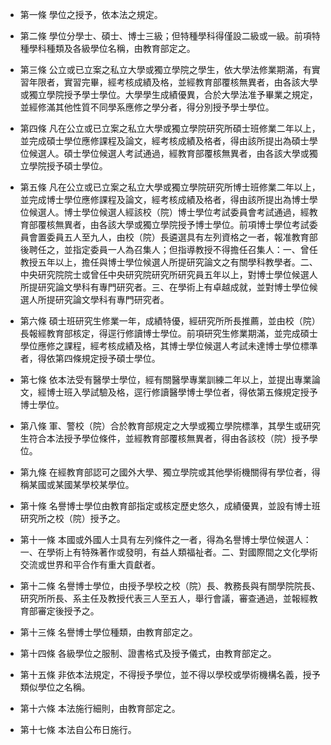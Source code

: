 * 第一條 學位之授予，依本法之規定。

* 第二條 學位分學士、碩士、博士三級；但特種學科得僅設二級或一級。前項特種學科種類及各級學位名稱，由教育部定之。

* 第三條 公立或已立案之私立大學或獨立學院之學生，依大學法修業期滿，有實習年限者，實習完畢，經考核成績及格，並經教育部覆核無異者，由各該大學或獨立學院授予學士學位。大學學生成績優異，合於大學法准予畢業之規定，並經修滿其他性質不同學系應修之學分者，得分別授予學士學位。

* 第四條 凡在公立或已立案之私立大學或獨立學院研究所碩士班修業二年以上，並完成碩士學位應修課程及論文，經考核成績及格者，得由該所提出為碩士學位候選人。碩士學位候選人考試通過，經教育部覆核無異者，由各該大學或獨立學院授予碩士學位。

* 第五條 凡在公立或已立案之私立大學或獨立學院研究所博士班修業二年以上，並完成博士學位應修課程及論文，經考核成績及格者，得由該所提出為博士學位候選人。博士學位候選人經該校（院）博士學位考試委員會考試通過，經教育部覆核無異者，由各該大學或獨立學院授予博士學位。前項博士學位考試委員會置委員五人至九人，由校（院）長遴選具有左列資格之一者，報准教育部後聘任之，並指定委員一人為召集人；但指導教授不得擔任召集人：一、曾任教授五年以上，擔任與博士學位候選人所提研究論文之有關學科教學者。二、中央研究院院士或曾任中央研究院研究所研究員五年以上，對博士學位候選人所提研究論文學科有專門研究者。三、在學術上有卓越成就，並對博士學位候選人所提研究論文學科有專門研究者。

* 第六條 碩士班研究生修業一年，成績特優，經研究所所長推薦，並由校（院）長報經教育部核定，得逕行修讀博士學位。前項研究生修業期滿，並完成碩士學位應修之課程，經考核成績及格，其博士學位候選人考試未達博士學位標準者，得依第四條規定授予碩士學位。

* 第七條 依本法受有醫學士學位，經有關醫學專業訓練二年以上，並提出專業論文，經博士班入學試驗及格，逕行修讀醫學博士學位者，得依第五條規定授予博士學位。

* 第八條 軍、警校（院）合於教育部規定之大學或獨立學院標準，其學生或研究生符合本法授予學位條件，並經教育部覆核無異者，得由各該校（院）授予學位。

* 第九條 在經教育部認可之國外大學、獨立學院或其他學術機關得有學位者，得稱某國或某國某學校某學位。

* 第十條 名譽博士學位由教育部指定或核定歷史悠久，成績優異，並設有博士班研究所之校（院）授予之。

* 第十一條 本國或外國人士具有左列條件之一者，得為名譽博士學位候選人：一、在學術上有特殊著作或發明，有益人類福祉者。二、對國際間之文化學術交流或世界和平合作有重大貢獻者。

* 第十二條 名譽博士學位，由授予學校之校（院）長、教務長與有關學院院長、研究所所長、系主任及教授代表三人至五人，舉行會議，審查通過，並報經教育部審定後授予之。

* 第十三條 名譽博士學位種類，由教育部定之。

* 第十四條 各級學位之服制、證書格式及授予儀式，由教育部定之。

* 第十五條 非依本法規定，不得授予學位，並不得以學校或學術機構名義，授予類似學位之名稱。

* 第十六條 本法施行細則，由教育部定之。

* 第十七條 本法自公布日施行。

